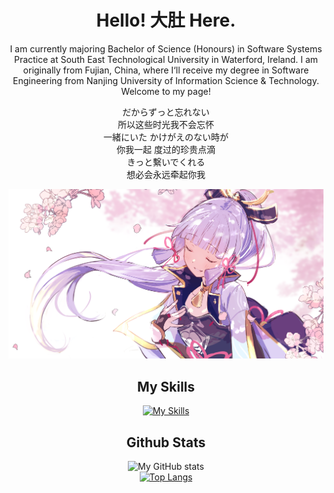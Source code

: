 <div align="center">

# Hello! 大肚 Here.
I am currently majoring Bachelor of Science (Honours) in Software Systems Practice at South East Technological University in Waterford, Ireland. I am originally from Fujian, China, where I‘ll receive my degree in Software Engineering from Nanjing University of Information Science & Technology.  Welcome to my page!  

だからずっと忘れない  
所以这些时光我不会忘怀  
一緒にいた かけがえのない時が  
你我一起 度过的珍贵点滴  
きっと繫いでくれる  
想必会永远牵起你我  

[![profile image](93086595_p0.png)](https://www.pixiv.net/artworks/93086595)  
  
 ## My Skills  
[![My Skills](https://skillicons.dev/icons?i=ae,au,apollo,cpp,css,express,firebase,git,github,gitlab,gradle,graphql,heroku,html,idea,java,js,jest,kotlin,md,matlab,mongodb,mysql,nestjs,netlify,nodejs,ps,php,postgres,pr,py,react,tailwind,ts)](https://skillicons.dev)

  
## Github Stats  
  ![My GitHub stats](https://github-readme-stats.vercel.app/api?username=cky008&show_icons=true&theme=transparent)  
  [![Top Langs](https://github-readme-stats.vercel.app/api/top-langs/?username=cky008)](https://github.com/anuraghazra/github-readme-stats)



